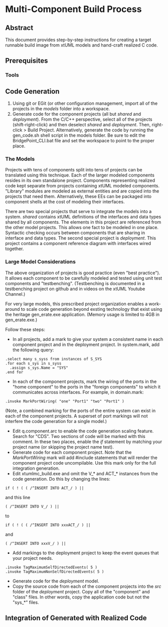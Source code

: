 # Multi-Component Build Process

## Abstract

This document provides step-by-step instructions for creating a target
runnable build image from xtUML models and hand-craft realized C code.

## Prerequisites

### Tools

## Code Generation

1.  Using git or EGit (or other configuration management, import all
of the projects in the *models* folder into a workspace.
2.  Generate code for the component projects (all but _shared_ and _deployment_).
From the C/C++ perspective,
select all of the projects (shift-right-click) and then deselect _shared_
and _deployment_.  Then, right-click > Build Project.
Alternatively, generate the code by running the gen\_code.sh shell
script in the models folder.  Be sure to edit the BridgePoint\_CLI.bat
file and set the workspace to point to the proper place.

### The Models

Projects with tens of components split into tens of projects can be
translated using this technique.
Each of the larger modeled components resides in its own standalone project.
Components representing realized code kept separate from projects
containing xtUML modeled components.
"Library" modules are modeled as external entities and are copied
into the projects that need them.  Alternatively, these EEs can be
packaged into component shells at the cost of modeling their interfaces.

There are two special projects that serve to integrate the models into
a system.  _shared_ contains xtUML definitions of the interfaces and
data types shared by all components.  The elements in this project are
referenced from the other model projects.  This allows one fact to be 
modeled in one place.  Syntactic checking occurs between components
that are sharing in interface and data types.
The second special project is _deployment_.  This project contains a component
reference diagram with interfaces wired together.

### Large Model Considerations

The above organization of projects is good practice (even "best practice").
It allows each component to be carefully modeled and tested using unit test
components and "testbenching".  (Testbenching is documented in a testbenching
project on github and in videos on the xtUML Youtube Channel.)

For very large models, this prescribed project organization enables a 
work-around to scale code generation beyond exsting technology that exist
using the heritage gen_erate.exe application.  (Memory usage is limited
to 4GB in gen_erate.exe.)

Follow these steps:
- In all projects, add a mark to give your system a consistent name
in each component project and in the deployment project.  In system.mark,
add the following query:
```
.select many s_syss from instances of S_SYS
.for each s_sys in s_syss
  .assign s_sys.Name = "SYS"
.end for
```
- In each of the component projects, mark the wiring of the ports in
the "home component" to the ports in the "foreign components" to which
it communicates across interfaces.  For example, in domain.mark:
```
.invoke MarkPortWiring( "one" "Port1" "two" "Port1" )
```
(Note, a combined marking for the ports of the entire system can exist
in each of the component projects.  A superset of port markings
will not interfere the code generation for a single model.)
- Edit q.component.arc to enable the code generation scaling feature.
Search for "CDS".  Two sections of code will be marked with this comment.
In these two places, enable the _if_ statement by matching your project
name (or skipping the project name test).
- Generate code for each component project.  Note that the *MarkPortWiring*
mark will add #include statements that will render the component project
code uncompilable.  Use this mark only for the full integration generation.
- Edit xtumlmc_build.exe and omit the V_* and ACT_* instances from
the code generation.  Do this by changing the lines:
```
if ( ! ( ( /^INSERT INTO ACT_/ ) ||
```
and this line
```
( /^INSERT INTO V_/ ) ||
```
to
```
if ( ! ( ( /^INSERT INTO xxxACT_/ ) ||
```
and
```
( /^INSERT INTO xxxV_/ ) ||
```
- Add markings to the deployment project to keep the event queues
that your project needs.
```
.invoke TagMaximumSelfDirectedEvents( 5 )  
.invoke TagMaximumNonSelfDirectedEvents( 5 )
```
- Generate code for the _deployment_ model.
- Copy the source code from each of the component projects into
the *src* folder of the _deployment_ project.  Copy all of the
"component" and "class" files.  In other words, copy the application
code but not the "sys_*" files.


## Integration of Generated with Realized Code
